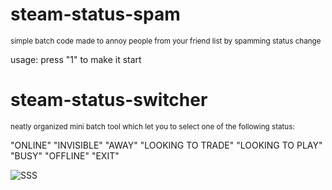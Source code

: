 # steam-status-spam

<sub>simple batch code made to annoy people from your friend list by spamming status change

usage: press "1" to make it start</sub>



# steam-status-switcher

<sub>neatly organized mini batch tool which let you to select one of the following status:

"ONLINE" "INVISIBLE" "AWAY" "LOOKING TO TRADE" "LOOKING TO PLAY" "BUSY" "OFFLINE" "EXIT"</sub>

![SSS](https://user-images.githubusercontent.com/130391507/230960004-6cd862df-cf3e-458a-a09d-1d391309eaee.jpg)
